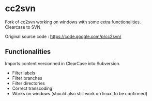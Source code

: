 cc2svn
======

Fork of cc2svn working on windows with some extra functionalities. Clearcase to SVN.

Original source code : https://code.google.com/p/cc2svn/

Functionalities
---------------

Imports content versionned in ClearCase into Subversion.
	
 - Filter labels
 - Filter branches
 - Filter directories
 - Correct transcoding
 - Works on windows (should also still work on linux, to be confirmed)